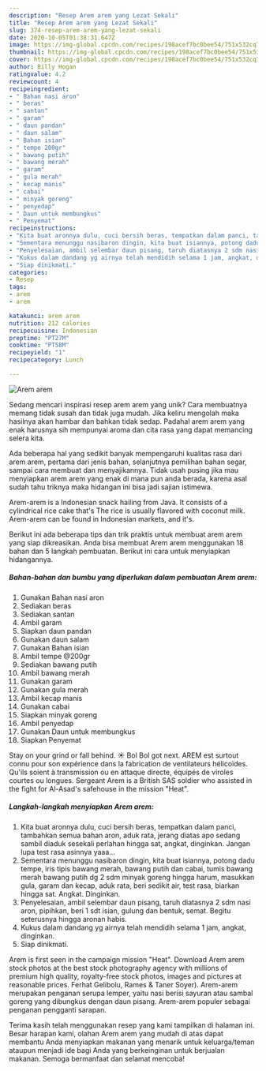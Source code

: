 ```yaml
---
description: "Resep Arem arem yang Lezat Sekali"
title: "Resep Arem arem yang Lezat Sekali"
slug: 374-resep-arem-arem-yang-lezat-sekali
date: 2020-10-05T01:38:31.647Z
image: https://img-global.cpcdn.com/recipes/198acef7bc0bee54/751x532cq70/arem-arem-foto-resep-utama.jpg
thumbnail: https://img-global.cpcdn.com/recipes/198acef7bc0bee54/751x532cq70/arem-arem-foto-resep-utama.jpg
cover: https://img-global.cpcdn.com/recipes/198acef7bc0bee54/751x532cq70/arem-arem-foto-resep-utama.jpg
author: Billy Hogan
ratingvalue: 4.2
reviewcount: 4
recipeingredient:
- " Bahan nasi aron"
- " beras"
- " santan"
- " garam"
- " daun pandan"
- " daun salam"
- " Bahan isian"
- " tempe 200gr"
- " bawang putih"
- " bawang merah"
- " garam"
- " gula merah"
- " kecap manis"
- " cabai"
- " minyak goreng"
- " penyedap"
- " Daun untuk membungkus"
- " Penyemat"
recipeinstructions:
- "Kita buat aronnya dulu, cuci bersih beras, tempatkan dalam panci, tambahkan semua bahan aron, aduk rata, jerang diatas apo sedang sambil diaduk sesekali perlahan hingga sat, angkat, dinginkan. Jangan lupa test rasa asinnya yaaa..."
- "Sementara menunggu nasibaron dingin, kita buat isiannya, potong dadu tempe, iris tipis bawang merah, bawang putih dan cabai, tumis bawang merah bawang putih dg 2 sdm minyak goreng hingga harum, masukkan gula, garam dan kecap, aduk rata, beri sedikit air, test rasa, biarkan hingga sat. Angkat. Dinginkan."
- "Penyelesaian, ambil selembar daun pisang, taruh diatasnya 2 sdm nasi aron, pipihkan, beri 1 sdt isian, gulung dan bentuk, semat. Begitu seterusnya hingga aronan habis."
- "Kukus dalam dandang yg airnya telah mendidih selama 1 jam, angkat, dinginkan."
- "Siap dinikmati."
categories:
- Resep
tags:
- arem
- arem

katakunci: arem arem 
nutrition: 212 calories
recipecuisine: Indonesian
preptime: "PT27M"
cooktime: "PT58M"
recipeyield: "1"
recipecategory: Lunch

---
```



![Arem arem](https://img-global.cpcdn.com/recipes/198acef7bc0bee54/751x532cq70/arem-arem-foto-resep-utama.jpg)

Sedang mencari inspirasi resep arem arem yang unik? Cara membuatnya memang tidak susah dan tidak juga mudah. Jika keliru mengolah maka hasilnya akan hambar dan bahkan tidak sedap. Padahal arem arem yang enak harusnya sih mempunyai aroma dan cita rasa yang dapat memancing selera kita.

Ada beberapa hal yang sedikit banyak mempengaruhi kualitas rasa dari arem arem, pertama dari jenis bahan, selanjutnya pemilihan bahan segar, sampai cara membuat dan menyajikannya. Tidak usah pusing jika mau menyiapkan arem arem yang enak di mana pun anda berada, karena asal sudah tahu triknya maka hidangan ini bisa jadi sajian istimewa.

Arem-arem is a Indonesian snack hailing from Java. It consists of a cylindrical rice cake that&#39;s The rice is usually flavored with coconut milk. Arem-arem can be found in Indonesian markets, and it&#39;s.


Berikut ini ada beberapa tips dan trik praktis untuk membuat arem arem yang siap dikreasikan. Anda bisa membuat Arem arem menggunakan 18 bahan dan 5 langkah pembuatan. Berikut ini cara untuk menyiapkan hidangannya.

<!--inarticleads1-->

##### Bahan-bahan dan bumbu yang diperlukan dalam pembuatan Arem arem:

1. Gunakan  Bahan nasi aron
1. Sediakan  beras
1. Sediakan  santan
1. Ambil  garam
1. Siapkan  daun pandan
1. Gunakan  daun salam
1. Gunakan  Bahan isian
1. Ambil  tempe @200gr
1. Sediakan  bawang putih
1. Ambil  bawang merah
1. Gunakan  garam
1. Gunakan  gula merah
1. Ambil  kecap manis
1. Gunakan  cabai
1. Siapkan  minyak goreng
1. Ambil  penyedap
1. Gunakan  Daun untuk membungkus
1. Siapkan  Penyemat


Stay on your grind or fall behind. ☀️ Bol Bol got next. AREM est surtout connu pour son expérience dans la fabrication de ventilateurs hélicoïdes. Qu&#39;ils soient à transmission ou en attaque directe, équipés de viroles courtes ou longues. Sergeant Arem is a British SAS soldier who assisted in the fight for Al-Asad&#39;s safehouse in the mission &#34;Heat&#34;. 

<!--inarticleads2-->

##### Langkah-langkah menyiapkan Arem arem:

1. Kita buat aronnya dulu, cuci bersih beras, tempatkan dalam panci, tambahkan semua bahan aron, aduk rata, jerang diatas apo sedang sambil diaduk sesekali perlahan hingga sat, angkat, dinginkan. Jangan lupa test rasa asinnya yaaa...
1. Sementara menunggu nasibaron dingin, kita buat isiannya, potong dadu tempe, iris tipis bawang merah, bawang putih dan cabai, tumis bawang merah bawang putih dg 2 sdm minyak goreng hingga harum, masukkan gula, garam dan kecap, aduk rata, beri sedikit air, test rasa, biarkan hingga sat. Angkat. Dinginkan.
1. Penyelesaian, ambil selembar daun pisang, taruh diatasnya 2 sdm nasi aron, pipihkan, beri 1 sdt isian, gulung dan bentuk, semat. Begitu seterusnya hingga aronan habis.
1. Kukus dalam dandang yg airnya telah mendidih selama 1 jam, angkat, dinginkan.
1. Siap dinikmati.


Arem is first seen in the campaign mission &#34;Heat&#34;. Download Arem arem stock photos at the best stock photography agency with millions of premium high quality, royalty-free stock photos, images and pictures at reasonable prices. Ferhat Gelibolu, Rames &amp; Taner Soyer). Arem-arem merupakan penganan serupa lemper, yaitu nasi berisi sayuran atau sambal goreng yang dibungkus dengan daun pisang. Arem-arem populer sebagai penganan pengganti sarapan. 

Terima kasih telah menggunakan resep yang kami tampilkan di halaman ini. Besar harapan kami, olahan Arem arem yang mudah di atas dapat membantu Anda menyiapkan makanan yang menarik untuk keluarga/teman ataupun menjadi ide bagi Anda yang berkeinginan untuk berjualan makanan. Semoga bermanfaat dan selamat mencoba!
